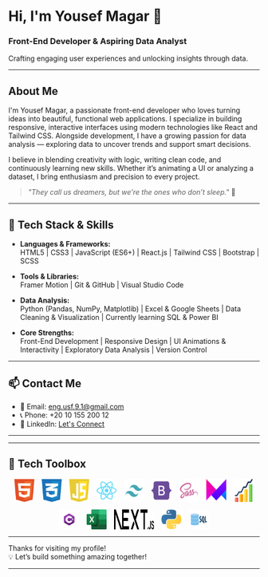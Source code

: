 # Hi, I'm Yousef Magar 👋

### Front-End Developer & Aspiring Data Analyst  
Crafting engaging user experiences and unlocking insights through data.

---

## About Me

I'm Yousef Magar, a passionate front-end developer who loves turning ideas into beautiful, functional web applications. I specialize in building responsive, interactive interfaces using modern technologies like React and Tailwind CSS. Alongside development, I have a growing passion for data analysis — exploring data to uncover trends and support smart decisions.

I believe in blending creativity with logic, writing clean code, and continuously learning new skills. Whether it’s animating a UI or analyzing a dataset, I bring enthusiasm and precision to every project.

> _"They call us dreamers, but we're the ones who don’t sleep."_ 🌙

---

## 🧰 Tech Stack & Skills

- **Languages & Frameworks:**  
  HTML5 | CSS3 | JavaScript (ES6+) | React.js | Tailwind CSS | Bootstrap | SCSS

- **Tools & Libraries:**  
  Framer Motion | Git & GitHub | Visual Studio Code

- **Data Analysis:**  
  Python (Pandas, NumPy, Matplotlib) | Excel & Google Sheets | Data Cleaning & Visualization | Currently learning SQL & Power BI

- **Core Strengths:**  
  Front-End Development | Responsive Design | UI Animations & Interactivity | Exploratory Data Analysis | Version Control

---

## 📫 Contact Me

- 📧 Email: eng.usf.9.1@gmail.com  
- 📞 Phone: +20 10 155 200 12  
- 🔗 LinkedIn: [Let's Connect](https://linkedin.com/in/yourprofile)

---
---

## 🧰 Tech Toolbox

<div align="center" style="display: flex; flex-wrap: wrap; justify-content: center; gap: 15px;">

  <img src="./html-1.svg" alt="HTML5" title="HTML5" width="40px"/>
  <img src="./css-3.svg" alt="CSS3" title="CSS3" width="40px"/>
  <img src="./javascript-1.svg" alt="JavaScript" title="JavaScript" width="40px"/>
  <img src="./react-2.svg" alt="React" title="React" width="40px"/>
  <img src="./tailwind-svgrepo-com.svg" alt="Tailwind CSS" title="Tailwind CSS" width="40px"/>
  <img src="./bootstrap-svgrepo-com.svg" alt="Bootstrap" title="Bootstrap" width="40px"/>
  <img src="./sass_logo_sass_icon.png" alt="SCSS/SASS" title="SCSS/SASS" width="40px"/>
  <img src="./Framer-Motion.png" alt="Framer Motion" title="Framer Motion" width="40px"/>
  <img src="./stas.png" alt="Statistics" title="Statistics" width="40px"/>
  <img src="./Csharp_Logo.png" alt="C#" title="C#" width="40px"/>
  <img src="./Microsoft_Office.png" alt="Microsoft Excel" title="Microsoft Excel" width="40px"/>
  <img src="./Next.js.png" alt="Next.js" title="Next.js" width="80px"/>
  <img src="./python.png" alt="Python" title="Python" width="40px"/>
  <img src="./sql.webp" alt="SQL" title="SQL" width="40px"/>

</div>

---

Thanks for visiting my profile!  
💡 Let’s build something amazing together!

---
